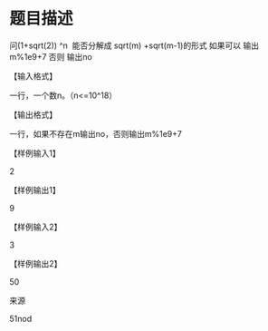 # 题目描述


<p>
问(1+sqrt(2)) ^n  能否分解成 sqrt(m) +sqrt(m-1)的形式 如果可以 输出 m%1e9+7 否则 输出no
</p>
<p>
【输入格式】
</p>
<p>
一行，一个数n。（n&lt;=10^18）
</p>
<p>
【输出格式】
</p>
<p>
一行，如果不存在m输出no，否则输出m%1e9+7
</p>
<p>
【样例输入1】
</p>
<p>
2
</p>
<p>
【样例输出1】
</p>
<p>
9
</p>
<p>
【样例输入2】
</p>
<p>
3
</p>
<p>
【样例输出2】
</p>
<p>
50
</p>
<p>
来源
</p>
<p>
51nod
</p>

